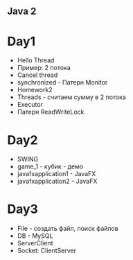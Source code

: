 ## Java 2  
# Day1  
- Hello Thread  
- Пример: 2 потока  
- Cancel thread  
- synchronized - Патерн Monitor  
- Homework2  
- Threads - считаем сумму в 2 потока  
- Executor  
- Патерн ReadWriteLock  

# Day2  
- SWING  
- game_1 - кубик - демо  
- javafxapplication1 - JavaFX  
- javafxapplication2 - JavaFX  

# Day3  
- File - создать файл, поиск файлов  
- DB - MySQL  
- ServerClient  
- Socket: ClientServer    




  
 




